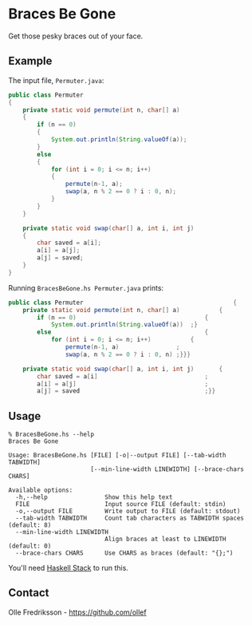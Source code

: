# Braces Be Gone

Get those pesky braces out of your face.

## Example

The input file, `Permuter.java`:
```java
public class Permuter
{
	private static void permute(int n, char[] a)
	{
		if (n == 0)
		{
			System.out.println(String.valueOf(a));
		}
		else
		{
			for (int i = 0; i <= n; i++)
			{
				permute(n-1, a);
				swap(a, n % 2 == 0 ? i : 0, n);
			}
		}
	}

	private static void swap(char[] a, int i, int j)
	{
		char saved = a[i];
		a[i] = a[j];
		a[j] = saved;
	}
}
```

Running `BracesBeGone.hs Permuter.java` prints:
```java
public class Permuter                                          {
	private static void permute(int n, char[] a)           {
		if (n == 0)                                    {
			System.out.println(String.valueOf(a))  ;}
		else                                           {
			for (int i = 0; i <= n; i++)           {
				permute(n-1, a)                ;
				swap(a, n % 2 == 0 ? i : 0, n) ;}}}

	private static void swap(char[] a, int i, int j)       {
		char saved = a[i]                              ;
		a[i] = a[j]                                    ;
		a[j] = saved                                   ;}}
```

## Usage

```
% BracesBeGone.hs --help
Braces Be Gone

Usage: BracesBeGone.hs [FILE] [-o|--output FILE] [--tab-width TABWIDTH]
                       [--min-line-width LINEWIDTH] [--brace-chars CHARS]

Available options:
  -h,--help                Show this help text
  FILE                     Input source FILE (default: stdin)
  -o,--output FILE         Write output to FILE (default: stdout)
  --tab-width TABWIDTH     Count tab characters as TABWIDTH spaces (default: 8)
  --min-line-width LINEWIDTH
                           Align braces at least to LINEWIDTH (default: 0)
  --brace-chars CHARS      Use CHARS as braces (default: "{};")
```

You'll need [Haskell Stack](https://www.haskellstack.org/) to run this.

## Contact

Olle Fredriksson - https://github.com/ollef
